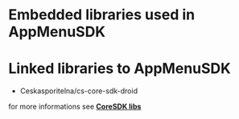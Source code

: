 # Embedded libraries used in AppMenuSDK

# Linked libraries to AppMenuSDK

- Ceskasporitelna/cs-core-sdk-droid

for more informations see **[CoreSDK libs](https://github.com/Ceskasporitelna/cs-core-sdk-droid/blob/master/docs/embedded-libs.md)**
